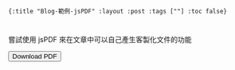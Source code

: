     {:title "Blog-範例-jsPDF" :layout :post :tags [""] :toc false}


# 


## 

嘗試使用 jsPDF 來在文章中可以自己產生客製化文件的功能

<script src="https://cdn.bootcss.com/html2canvas/0.5.0-beta4/html2canvas.js"></script>
<script src="https://cdn.bootcss.com/jspdf/1.3.4/jspdf.debug.js"></script>
<div class="report"></div>
<button id="toPdfBtn">Download PDF</button>
<script src="../../data/jspdf-example.js">

